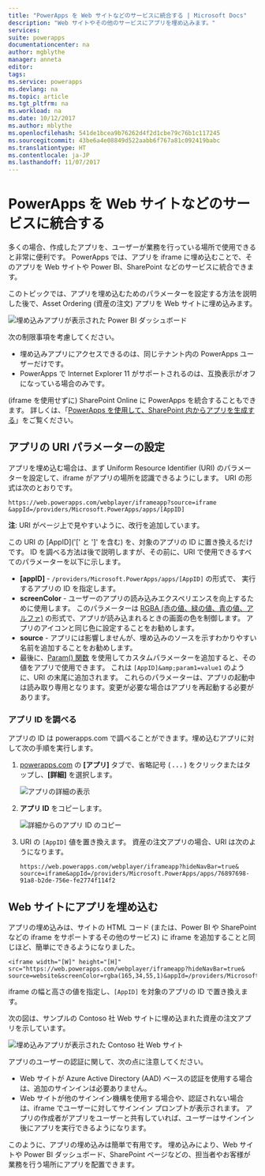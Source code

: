 ```yaml
---
title: "PowerApps を Web サイトなどのサービスに統合する | Microsoft Docs"
description: "Web サイトやその他のサービスにアプリを埋め込みます。"
services: 
suite: powerapps
documentationcenter: na
author: mgblythe
manager: anneta
editor: 
tags: 
ms.service: powerapps
ms.devlang: na
ms.topic: article
ms.tgt_pltfrm: na
ms.workload: na
ms.date: 10/12/2017
ms.author: mblythe
ms.openlocfilehash: 541de1bcea9b76262d4f2d1cbe79c76b1c117245
ms.sourcegitcommit: 43be6a4e08849d522aabb6f767a81c092419babc
ms.translationtype: HT
ms.contentlocale: ja-JP
ms.lasthandoff: 11/07/2017
---
```

# <a name="integrate-powerapps-into-websites-and-other-services"></a>PowerApps を Web サイトなどのサービスに統合する
多くの場合、作成したアプリを、ユーザーが業務を行っている場所で使用できると非常に便利です。 PowerApps では、アプリを iframe に埋め込むことで、そのアプリを Web サイトや Power BI、SharePoint などのサービスに統合できます。

このトピックでは、アプリを埋め込むためのパラメーターを設定する方法を説明した後で、Asset Ordering (資産の注文) アプリを Web サイトに埋め込みます。

![埋め込みアプリが表示された Power BI ダッシュボード](media/embed-apps-dev/embed-dashboard.png)

次の制限事項を考慮してください。

* 埋め込みアプリにアクセスできるのは、同じテナント内の PowerApps ユーザーだけです。
* PowerApps で Internet Explorer 11 がサポートされるのは、互換表示がオフになっている場合のみです。

(iframe を使用せずに) SharePoint Online に PowerApps を統合することもできます。 詳しくは、「[PowerApps を使用して、SharePoint 内からアプリを生成する](generate-app-from-sharepoint-list-interface.md)」をご覧ください。

## <a name="set-uri-parameters-for-your-app"></a>アプリの URI パラメーターの設定
アプリを埋め込む場合は、まず Uniform Resource Identifier (URI) のパラメーターを設定して、iframe がアプリの場所を認識できるようにします。 URI の形式は次のとおりです。

```
https://web.powerapps.com/webplayer/iframeapp?source=iframe
&appId=/providers/Microsoft.PowerApps/apps/[AppID]
```

**注**: URI がページ上で見やすいように、改行を追加しています。

この URI の [AppID]\('[' と ']' を含む) を、対象のアプリの ID に置き換えるだけです。 ID を調べる方法は後で説明しますが、その前に、URI で使用できるすべてのパラメーターを以下に示します。

* **[appID]** - `/providers/Microsoft.PowerApps/apps/[AppID]` の形式で、 実行するアプリの ID を指定します。
* **screenColor** - ユーザーのアプリの読み込みエクスペリエンスを向上するために使用します。 このパラメーターは [RGBA (赤の値、緑の値、青の値、アルファ)](functions/function-colors.md) の形式で、アプリが読み込まれるときの画面の色を制御します。 アプリのアイコンと同じ色に設定することをお勧めします。
* **source** - アプリには影響しませんが、埋め込みのソースを示すわかりやすい名前を追加することをお勧めします。
* 最後に、[Param() 関数](functions/function-param.md) を使用してカスタムパラメーターを追加すると、その値をアプリで使用できます。 これは `[AppID]&amp;param1=value1` のように、URI の末尾に追加されます。 これらのパラメーターは、アプリの起動中は読み取り専用となります。変更が必要な場合はアプリを再起動する必要があります。

### <a name="get-the-app-id"></a>アプリ ID を調べる
アプリの ID は powerapps.com で調べることができます。埋め込むアプリに対して次の手順を実行します。

1. [powerapps.com](https://powerapps.microsoft.com) の **[アプリ]** タブで、省略記号 ( **. . .** ) をクリックまたはタップし、**[詳細]** を選択します。
   
    ![アプリの詳細の表示](media/embed-apps-dev/details.png)
2. **アプリ ID** をコピーします。
   
    ![詳細からのアプリ ID のコピー](media/embed-apps-dev/app-id.png)
3. URI の `[AppID]` 値を置き換えます。 資産の注文アプリの場合、URI は次のようになります。
   
    ```
    https://web.powerapps.com/webplayer/iframeapp?hideNavBar=true&
    source=iframe&appId=/providers/Microsoft.PowerApps/apps/76897698-91a8-b2de-756e-fe2774f114f2
    ```

## <a name="embed-your-app-in-a-website"></a>Web サイトにアプリを埋め込む
アプリの埋め込みは、サイトの HTML コード (または、Power BI や SharePoint などの iframe をサポートするその他のサービス) に iframe を追加することと同じほど、簡単にできるようになりました。

```
<iframe width="[W]" height="[H]" src="https://web.powerapps.com/webplayer/iframeapp?hideNavBar=true&
source=website&screenColor=rgba(165,34,55,1)&appId=/providers/Microsoft.PowerApps/apps/[AppID]"/>
```

iframe の幅と高さの値を指定し、`[AppID]` を対象のアプリの ID で置き換えます。

次の図は、サンプルの Contoso 社 Web サイトに埋め込まれた資産の注文アプリを示しています。

![埋め込みアプリが表示された Contoso 社 Web サイト](media/embed-apps-dev/contoso-website.png)

アプリのユーザーの認証に関して、次の点に注意してください。

* Web サイトが Azure Active Directory (AAD) ベースの認証を使用する場合は、追加のサインインは必要ありません。
* Web サイトが他のサインイン機構を使用する場合や、認証されない場合は、iframe でユーザーに対してサインイン プロンプトが表示されます。 アプリの作成者がアプリをユーザーと共有していれば、ユーザーはサインイン後にアプリを実行できるようになります。

このように、アプリの埋め込みは簡単で有用です。 埋め込みにより、Web サイトや Power BI ダッシュボード、SharePoint ページなどの、担当者やお客様が業務を行う場所にアプリを配置できます。

